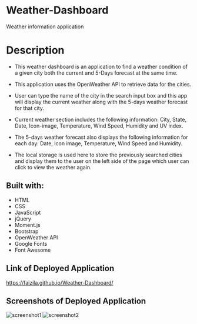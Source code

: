 # Weather-Dashboard

Weather information application

# Description

 * This weather dashboard is an application to find a weather condition of a given city both the current and 5-Days forecast at the same time. 

 * This application uses the OpenWeather API to retrieve data for the cities. 

 * User can type the name of the city in the search input box and this app will display the current weather along with the 5-days weather forecast for that city.

 * Current weather section includes the following information: City, State, Date, Icon-image, Temperature, Wind Speed, Humidity and UV index.

* The 5-days weather forecast also displays the following information for each day: Date, Icon image, Temperature, Wind Speed and Humidity.
 
 * The local storage is used here to store the previously searched cities and display them to the user on the left side of the page which user can click to view the weather again.

## Built with:

* HTML
* CSS
* JavaScript
* jQuery
* Moment.js
* Bootstrap
* OpenWeather API
* Google Fonts
* Font Awesome

## Link of Deployed Application

https://faizila.github.io/Weather-Dashboard/

## Screenshots of Deployed Application

![screenshot1](https://user-images.githubusercontent.com/78191579/135947689-371c295a-c040-4af4-8ffb-f5094dee39c3.JPG)
![screenshot2](https://user-images.githubusercontent.com/78191579/135947697-fb4251a7-ed42-4e2d-90d0-ad6569ade274.JPG)




